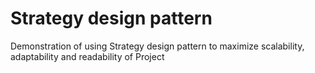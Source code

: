 # Strategy design pattern
Demonstration of using Strategy design pattern to maximize scalability, adaptability and readability of Project
